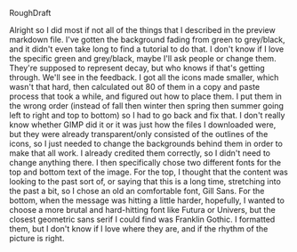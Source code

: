 RoughDraft

Alright so I did most if not all of the things that I described in the preview markdown file. I've gotten the background fading from green to grey/black, and it didn't even take long to find a tutorial to do that. I don't know if I love the specific green and grey/black, maybe I'll ask people or change them. They're supposed to represent decay, but who knows if that's getting through. We'll see in the feedback. I got all the icons made smaller, which wasn't that hard, then calculated out 80 of them in a copy and paste process that took a while, and figured out how to place them. I put them in the wrong order (instead of fall then winter then spring then summer going left to right and top to bottom) so I had to go back and fix that. I don't really know whether GIMP did it or it was just how the files I downloaded were, but they were already transparent/only consisted of the outlines of the icons, so I just needed to change the backgrounds behind them in order to make that all work. I already credited them correctly, so I didn't need to change anything there. I then specifically chose two different fonts for the top and bottom text of the image. For the top, I thought that the content was looking to the past sort of, or saying that this is a long time, stretching into the past a bit, so I chose an old an comfortable font, Gill Sans. For the bottom, when the message was hitting a little harder, hopefully, I wanted to choose a more brutal and hard-hitting font like Futura or Univers, but the closest geometric sans serif I could find was Franklin Gothic. I formatted them, but I don't know if I love where they are, and if the rhythm of the picture is right.